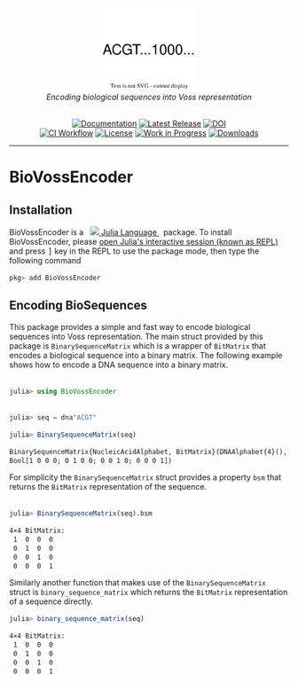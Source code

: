 <div align="center">
  <img src="docs/src/assets/logo.svg" height="150"><br/>
  <i>Encoding biological sequences into Voss representation</i><br/><br/>
</div>

<div align="center">

[![Documentation](https://img.shields.io/badge/documentation-online-blue.svg?logo=Julia&logoColor=white)](https://camilogarciabotero.github.io/BioVossEncoder.jl/dev/)
[![Latest Release](https://img.shields.io/github/release/camilogarciabotero/BioVossEncoder.jl.svg)](https://github.com/camilogarciabotero/BioVossEncoder.jl/releases/latest)
[![DOI](https://zenodo.org/badge/665161607.svg)](https://zenodo.org/badge/latestdoi/665161607)
<br/>
[![CI Workflow](https://github.com/camilogarciabotero/BioVossEncoder.jl/actions/workflows/CI.yml/badge.svg)](https://github.com/camilogarciabotero/BioVossEncoder.jl/actions/workflows/CI.yml)
[![License](https://img.shields.io/badge/license-MIT-green.svg)](https://github.com/camilogarciabotero/BioVossEncoder.jl/blob/main/LICENSE)
[![Work in Progress](https://www.repostatus.org/badges/latest/wip.svg)](https://www.repostatus.org/#wip)
[![Downloads](https://shields.io/endpoint?url=https://pkgs.genieframework.com/api/v1/badge/BioVossEncoder&label=downloads)](https://pkgs.genieframework.com?packages=BioVossEncoder)

</div>

***

# BioVossEncoder


## Installation

<p>
BioVossEncoder is a &nbsp;
    <a href="https://julialang.org">
        <img src="https://raw.githubusercontent.com/JuliaLang/julia-logo-graphics/master/images/julia.ico" width="16em">
        Julia Language
    </a>
    &nbsp; package. To install BioVossEncoder,
    please <a href="https://docs.julialang.org/en/v1/manual/getting-started/">open
    Julia's interactive session (known as REPL)</a> and press <kbd>]</kbd>
    key in the REPL to use the package mode, then type the following command
</p>

```julia
pkg> add BioVossEncoder
```

## Encoding BioSequences

This package provides a simple and fast way to encode biological sequences into Voss representation. The main struct provided by this package is `BinarySequenceMatrix` which is a wrapper of `BitMatrix` that encodes a biological sequence into a binary matrix. The following example shows how to encode a DNA sequence into a binary matrix.

```julia

julia> using BioVossEncoder

```

```julia

julia> seq = dna"ACGT"

```

```julia
julia> BinarySequenceMatrix(seq)
```

    BinarySequenceMatrix{NucleicAcidAlphabet, BitMatrix}(DNAAlphabet{4}(), Bool[1 0 0 0; 0 1 0 0; 0 0 1 0; 0 0 0 1])

For simplicity the `BinarySequenceMatrix` struct provides a property `bsm` that returns the `BitMatrix` representation of the sequence.

```julia

julia> BinarySequenceMatrix(seq).bsm

```

    4×4 BitMatrix:
     1  0  0  0
     0  1  0  0
     0  0  1  0
     0  0  0  1

Similarly another function that makes use of the `BinarySequenceMatrix` struct is `binary_sequence_matrix` which returns the `BitMatrix` representation of a sequence directly.

```julia
julia> binary_sequence_matrix(seq)
```

    4×4 BitMatrix:
     1  0  0  0
     0  1  0  0
     0  0  1  0
     0  0  0  1